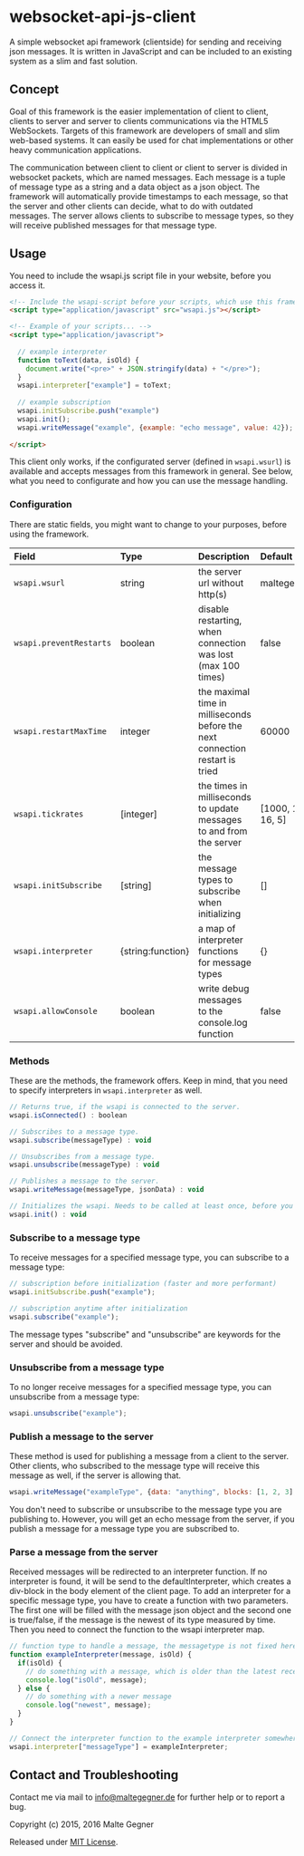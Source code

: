 # websocket-api-js-client
A simple websocket api framework (clientside) for sending and receiving json messages.
It is written in JavaScript and can be included to an existing system as a slim and fast solution.

## Concept
Goal of this framework is the easier implementation of client to client, clients to server and server to clients communications via the HTML5 WebSockets. Targets of this framework are developers of small and slim web-based systems. It can easily be used for chat implementations or other heavy communication applications.

The communication between client to client or client to server is divided in websocket packets, which are named messages.
Each message is a tuple of message type as a string and a data object as a json object. The framework will automatically provide timestamps to each message, so that the server and other clients can decide, what to do with outdated messages.
The server allows clients to subscribe to message types, so they will receive published messages for that message type.

## Usage
You need to include the wsapi.js script file in your website, before you access it.

```html
<!-- Include the wsapi-script before your scripts, which use this framework. -->
<script type="application/javascript" src="wsapi.js"></script>

<!-- Example of your scripts... -->
<script type="application/javascript">
  
  // example interpreter
  function toText(data, isOld) {
    document.write("<pre>" + JSON.stringify(data) + "</pre>");
  }
  wsapi.interpreter["example"] = toText;
  
  // example subscription
  wsapi.initSubscribe.push("example")
  wsapi.init();
  wsapi.writeMessage("example", {example: "echo message", value: 42});
  
</script>
```

This client only works, if the configurated server (defined in ```wsapi.wsurl```) is available and accepts messages from this framework in general.
See below, what you need to configurate and how you can use the message handling.

### Configuration
There are static fields, you might want to change to your purposes, before using the framework.

| Field | Type | Description | Default |
|:------|:-----|:------------|:--------|
| ```wsapi.wsurl``` | string | the server url without http(s) | maltegegner.de/wsapi |
| ```wsapi.preventRestarts``` | boolean | disable restarting, when connection was lost (max 100 times) | false |
| ```wsapi.restartMaxTime``` | integer | the maximal time in milliseconds before the next connection restart is tried | 60000 |
| ```wsapi.tickrates``` | [integer] | the times in milliseconds to update messages to and from the server | [1000, 100, 50, 33, 16, 5] |
| ```wsapi.initSubscribe``` | [string] | the message types to subscribe when initializing | [] |
| ```wsapi.interpreter``` | {string:function} | a map of interpreter functions for message types | {} |
| ```wsapi.allowConsole``` | boolean | write debug messages to the console.log function | false |

### Methods
These are the methods, the framework offers.
Keep in mind, that you need to specify interpreters in ```wsapi.interpreter``` as well.

```javascript
// Returns true, if the wsapi is connected to the server.
wsapi.isConnected() : boolean

// Subscribes to a message type.
wsapi.subscribe(messageType) : void

// Unsubscribes from a message type.
wsapi.unsubscribe(messageType) : void

// Publishes a message to the server.
wsapi.writeMessage(messageType, jsonData) : void

// Initializes the wsapi. Needs to be called at least once, before you can write and read messages.
wsapi.init() : void
```

### Subscribe to a message type
To receive messages for a specified message type, you can subscribe to a message type:

```javascript
// subscription before initialization (faster and more performant)
wsapi.initSubscribe.push("example");

// subscription anytime after initialization
wsapi.subscribe("example");
```
The message types "subscribe" and "unsubscribe" are keywords for the server and should be avoided.


### Unsubscribe from a message type
To no longer receive messages for a specified message type, you can unsubscribe from a message type:
```javascript
wsapi.unsubscribe("example");
```

### Publish a message to the server
These method is used for publishing a message from a client to the server. Other clients, who subscribed to the message type will receive this message as well, if the server is allowing that.
```javascript
wsapi.writeMessage("exampleType", {data: "anything", blocks: [1, 2, 3], more: false});
```
You don't need to subscribe or unsubscribe to the message type you are publishing to. However, you will get an echo message from the server, if you publish a message for a message type you are subscribed to.

### Parse a message from the server
Received messages will be redirected to an interpreter function. If no interpreter is found, it will be send to the defaultInterpreter, which creates a div-block in the body element of the client page.
To add an interpreter for a specific message type, you have to create a function with two parameters. The first one will be filled with the message json object and the second one is true/false, if the message is the newest of its type measured by time.
Then you need to connect the function to the wsapi interpreter map.
```javascript
// function type to handle a message, the messagetype is not fixed here
function exampleInterpreter(message, isOld) {
  if(isOld) {
    // do something with a message, which is older than the latest received for this type
    console.log("isOld", message);
  } else {
    // do something with a newer message
    console.log("newest", message);
  }
}

// Connect the interpreter function to the example interpreter somewhere before receiving the messages.
wsapi.interpreter["messageType"] = exampleInterpreter;
```

## Contact and Troubleshooting
Contact me via mail to info@maltegegner.de for further help or to report a bug.


Copyright (c) 2015, 2016 Malte Gegner

Released under [MIT License](LICENSE).
